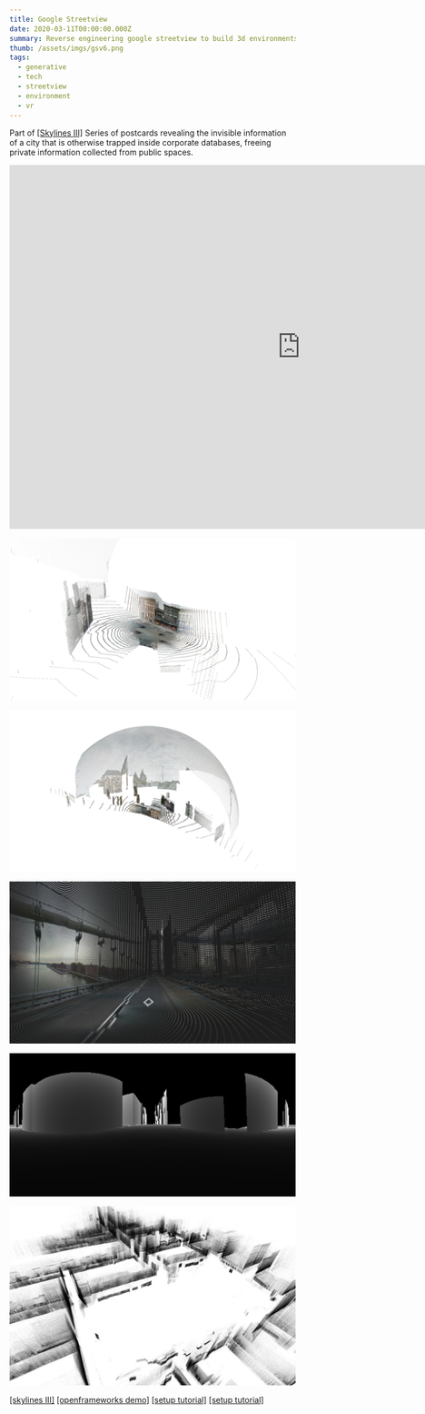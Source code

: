 ```yaml
---
title: Google Streetview
date: 2020-03-11T00:00:00.000Z
summary: Reverse engineering google streetview to build 3d environments
thumb: /assets/imgs/gsv6.png
tags:
  - generative
  - tech
  - streetview
  - environment
  - vr
---
```

Part of [[Skylines III]](http://patriciogonzalezvivo.com/2014/skylines/skylines.php?v=03) Series of postcards revealing the invisible information of a city that is otherwise trapped inside corporate databases, freeing private information collected from public spaces.

<iframe title="vimeo-player" src="https://player.vimeo.com/video/89982874" width="1024" height="640" frameborder="0" allowfullscreen></iframe>

![](/assets/imgs/gsv1.png)

![](/assets/imgs/gsv2.png)

![](/assets/imgs/gsv3.png)

![](/assets/imgs/gsv4.png)

![](/assets/imgs/gsv5.jfif)

[[skylines III]](http://patriciogonzalezvivo.com/2014/skylines/skylines.php?v=03)
[[openframeworks demo]](http://patriciogonzalezvivo.com/2014/pointcloudcity/wash-sq/)
[[setup tutorial]](https://medium.com/@nocomputer/creating-point-clouds-with-google-street-view-185faad9d4ee)
[[setup tutorial]](https://github.com/patriciogonzalezvivo/ofxStreetView)